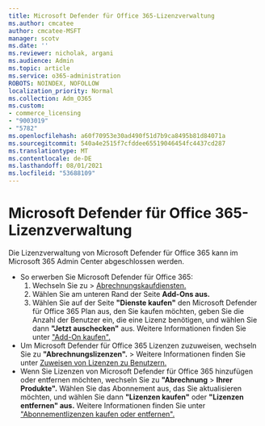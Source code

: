 ```yaml
---
title: Microsoft Defender für Office 365-Lizenzverwaltung
ms.author: cmcatee
author: cmcatee-MSFT
manager: scotv
ms.date: ''
ms.reviewer: nicholak, argani
ms.audience: Admin
ms.topic: article
ms.service: o365-administration
ROBOTS: NOINDEX, NOFOLLOW
localization_priority: Normal
ms.collection: Adm_O365
ms.custom:
- commerce_licensing
- "9003019"
- "5782"
ms.openlocfilehash: a60f70953e30ad490f51d7b9ca8495b81d84071a
ms.sourcegitcommit: 540a4e2515f7cfddee65519046454fc4437cd287
ms.translationtype: MT
ms.contentlocale: de-DE
ms.lasthandoff: 08/01/2021
ms.locfileid: "53688109"
---
```

# <a name="microsoft-defender-for-office-365-license-management"></a>Microsoft Defender für Office 365-Lizenzverwaltung

Die Lizenzverwaltung von Microsoft Defender für Office 365 kann im Microsoft 365 Admin Center abgeschlossen werden.

- So erwerben Sie Microsoft Defender für Office 365:
    1. Wechseln Sie zu  >  [Abrechnungskaufdiensten.](https://go.microsoft.com/fwlink/p/?linkid=868433)
    2. Wählen Sie am unteren Rand der Seite **Add-Ons aus.**
    3. Wählen Sie auf der Seite **"Dienste kaufen"** den Microsoft Defender für Office 365 Plan aus, den Sie kaufen möchten, geben Sie die Anzahl der Benutzer ein, die eine Lizenz benötigen, und wählen Sie dann **"Jetzt auschecken"** aus. Weitere Informationen finden Sie unter ["Add-On kaufen".](/microsoft-365/commerce/buy-or-edit-an-add-on)
- Um Microsoft Defender für Office 365 Lizenzen zuzuweisen, wechseln Sie zu **"Abrechnungslizenzen".**  >   Weitere Informationen finden Sie unter [Zuweisen von Lizenzen zu Benutzern.](/microsoft-365/admin/manage/assign-licenses-to-users)
- Wenn Sie Lizenzen von Microsoft Defender für Office 365 hinzufügen oder entfernen möchten, wechseln Sie zu **"Abrechnung**  >  **Ihrer Produkte".** Wählen Sie das Abonnement aus, das Sie aktualisieren möchten, und wählen Sie dann **"Lizenzen kaufen"** oder **"Lizenzen entfernen" aus.** Weitere Informationen finden Sie unter ["Abonnementlizenzen kaufen oder entfernen".](/microsoft-365/commerce/licenses/buy-licenses)